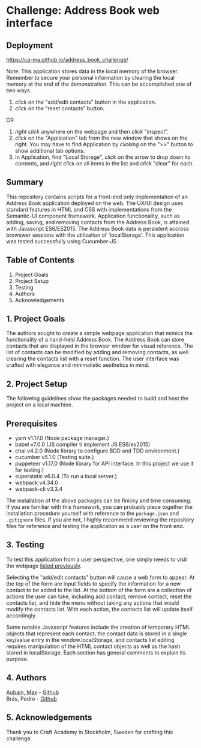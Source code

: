 # Challenge: Address Book web interface

## Deployment
https://ca-ma.github.io/address_book_challenge/  

Note: This application stores data in the local memory of the browser.  Remember to secure your personal information by clearing the local memory at the end of the demonstration. This can be accomplished one of two ways.

1. *click* on the "add/edit contacts" button in the application.
2. *click* on the "reset contacts" button.  

OR  

1. *right click* anywhere on the webpage and then *click* "inspect".
2. *click* on the "Application" tab from the new window that shows on the right.  You may have to find Application by *clicking* on the ">>" button to show additional tab options.
3. In Application, find "Local Storage", *click* on the arrow to drop down its contents, and *right click* on all items in the list and *click* "clear" for each.

## Summary
This repository contains scripts for a front-end only implementation of an Address Book application deployed on the web.  The UX/UI design uses standard features in HTML and CSS with implementations from the Semantic-UI component framework.  Application functionality, such as adding, saving, and removing contacts from the Address Book, is attained with Javascript ES6/ES2015.  The Address Book data is persistent accross browswer sessions with the utilization of 'localStorage'.  This application was tested successfully using Cucumber-JS.

## Table of Contents
1. Project Goals
2. Project Setup
3. Testing
4. Authors
5. Acknowledgements

## 1. Project Goals
The authors sought to create a simple webpage application that mimics the functionality of a hand-held Address Book.  The Address Book can store contacts that are displayed in the browser window for visual reference.  The list of contacts can be modified by adding and removing contacts, as well clearing the contacts list with a reset function.  The user interface was crafted with elegance and minimalistic aesthetics in mind.

## 2. Project Setup
The following guidelines show the packages needed to build and host the project on a local machine.

Prerequisites
---
- yarn v1.17.0 (Node package manager.)
- babel v7.0.0 (JS compiler ti implement JS ES6/es2015)
- chai v4.2.0 (Node library to configure BDD and TDD environment.)
- cucumber v5.1.0 (Testing suite.)
- puppeteer v1.17.0 (Node library for API interface.  In this project we use it for testing.)
- superstatic v6.0.4 (To run a local server.)
- webpack v4.34.0
- webpack-cli v3.3.4

The installation of the above packages can be finicky and time consuming.  If you are familiar with this framework, you can probably piece together the installation procedure yourself with reference to the ```package.json``` and ```.gitignore``` files.  If you are not, I highly recommend reviewing the repository files for reference and testing the application as a user on the front end.

## 3. Testing
To test this application from a user perspective, one simply needs to visit the webpage [listed previously](https://ca-ma.github.io/address_book_challenge/). 

Selecting the "add/edit contacts" button will cause a web form to appear.  At the top of the form are input fields to specify the information for a new contact to be added to the list.  At the bottom of the form are a collection of actions the user can take, including add contact, remove contact, reset the contacts list, and hide the menu without taking any actions that would modify the contacts list.  With each action, the contacts list will update itself accordingly.

Some notable Javascript features include the creation of temporary HTML objects that represent each contact, the contact data is stored in a single key/value entry in the window.localStorage, and contacts list editing requires manipulation of the HTML contact objects as well as the hash stored in localStorage.  Each section has general comments to explain its purpose.

## 4. Authors
[Aubain, Max](https://maxaubain.github.io) - [Github](https://github.com/CA-ma)  
Brás, Pedro - [Github](https://github.com/pedrocbras)

## 5. Acknowledgements
Thank you to Craft Academy in Stockholm, Sweden for crafting this challenge.